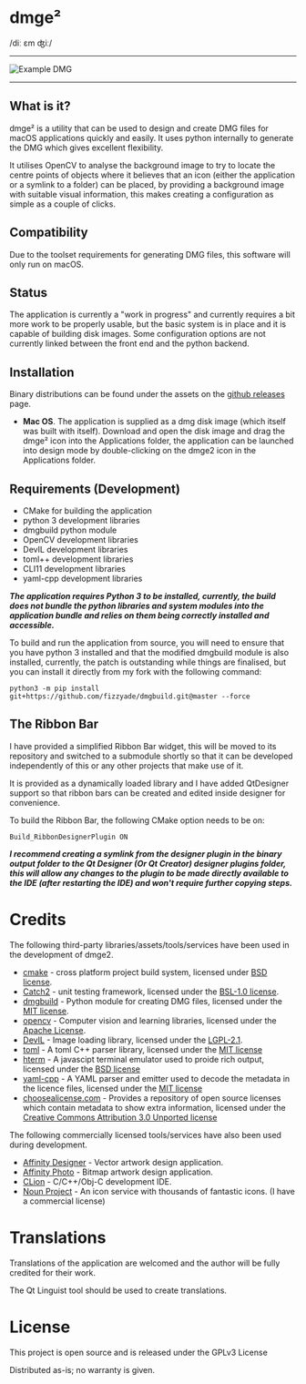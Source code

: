# dmge²

/diː ɛm ʤiː/

---

![Example DMG](https://bit.ly/33i5lKE)

___

## What is it?

dmge² is a utility that can be used to design and create DMG files for macOS applications quickly and easily.  It uses python internally to generate the DMG which gives excellent flexibility.

It utilises OpenCV to analyse the background image to try to locate the centre points of objects where it believes that an icon (either the application or a symlink to a folder) can be placed, by providing a background image with suitable visual information, this makes creating a configuration as simple as a couple of clicks.

## Compatibility

Due to the toolset requirements for generating DMG files, this software will only run on macOS.

## Status

The application is currently a "work in progress" and currently requires a bit more work to be properly usable, but the basic system is in place and it is capable of building disk images.  Some configuration options are not currently linked between the front end and the python backend.

## Installation

Binary distributions can be found under the assets on the [github releases](https://github.com/fizzyade/dmgee/releases) page.

- **Mac OS**.  The application is supplied as a dmg disk image (which itself was built with itself).  Download and open the disk image and drag the dmge² icon into the Applications folder, the application can be launched into design mode by double-clicking on the dmge2 icon in the Applications folder.

## Requirements (Development)

- CMake for building the application
- python 3 development libraries
- dmgbuild python module
- OpenCV development libraries
- DevIL development libraries
- toml++ development libraries
- CLI11 development libraries
- yaml-cpp development libraries

***The application requires Python 3 to be installed, currently, the build does not bundle the python libraries and system modules into the application bundle and relies on them being correctly installed and accessible.***

To build and run the application from source, you will need to ensure that you have python 3 installed and that the modified dmgbuild module is also installed, currently, the patch is outstanding while things are finalised, but you can install it directly from my fork with the following command:

```shell script
python3 -m pip install git+https://github.com/fizzyade/dmgbuild.git@master --force
```

## The Ribbon Bar

I have provided a simplified Ribbon Bar widget, this will be moved to its repository and switched to a submodule shortly so that it can be developed independently of this or any other projects that make use of it.

It is provided as a dynamically loaded library and I have added QtDesigner support so that ribbon bars can be created and edited inside designer for convenience.

To build the Ribbon Bar, the following CMake option needs to be on:

```
Build_RibbonDesignerPlugin ON
```

***I recommend creating a symlink from the designer plugin in the binary output folder to the Qt Designer (Or Qt Creator) designer plugins folder, this will allow any changes to the plugin to be made directly available to the IDE (after restarting the IDE) and won't require further copying steps.***

# Credits

The following third-party libraries/assets/tools/services have been used in the development of dmge2.

- [cmake](https://www.cmake.org) - cross platform project build system, licensed under [BSD license](https://gitlab.kitware.com/cmake/cmake/raw/master/Copyright.txt).
- [Catch2](https://github.com/catchorg/Catch2) - unit testing framework, licensed under the [BSL-1.0 license](https://github.com/catchorg/Catch2/blob/master/LICENSE.txt).
- [dmgbuild](https://pypi.org/project/dmgbuild/) - Python module for creating DMG files, licensed under the [MIT license](https://github.com/al45tair/dmgbuild/blob/master/LICENSE).
- [opencv](https://opencv.org) - Computer vision and learning libraries, licensed under the [Apache License](https://github.com/opencv/opencv/blob/master/LICENSE).
- [DevIL](http://openil.sourceforge.net) - Image loading library, licensed under the [LGPL-2.1](http://openil.sourceforge.net/license.php).
- [toml](https://github.com/marzer/tomlplusplus) - A toml C++ parser library, licensed under the [MIT license](https://github.com/marzer/tomlplusplus/blob/master/LICENSE)
- [hterm](https://chromium.googlesource.com/apps/libapps/+/master/hterm/) - A javascipt terminal emulator used to proide rich output, licensed under the [BSD license](https://chromium.googlesource.com/apps/libapps/+/HEAD/hterm/LICENSE)
- [yaml-cpp](https://github.com/jbeder/yaml-cpp) - A YAML parser and emitter used to decode the metadata in the licence files, licensed under the [MIT license](https://raw.githubusercontent.com/jbeder/yaml-cpp/master/LICENSE)
- [choosealicense.com](https://github.com/github/choosealicense.com) - Provides a repository of open source licenses which contain metadata to show extra information, licensed under the [Creative Commons Attribution 3.0 Unported license](https://creativecommons.org/licenses/by/3.0/)

The following commercially licensed tools/services have also been used during development.

- [Affinity Designer](https://www.serif.com/designer) - Vector artwork design application.
- [Affinity Photo](https://www.serif.com/photo) - Bitmap artwork design application.
- [CLion](https://www.jetbrains.com/clion/) - C/C++/Obj-C development IDE.
- [Noun Project](https://thenounproject.com) - An icon service with thousands of fantastic icons.  (I have a commercial license)

#  Translations

Translations of the application are welcomed and the author will be fully credited for their work.

The Qt Linguist tool should be used to create translations.

# License

This project is open source and is released under the GPLv3 License

Distributed as-is; no warranty is given.
